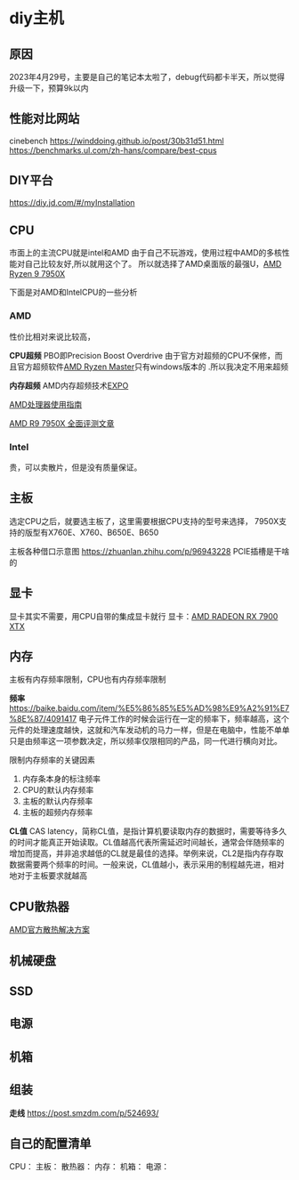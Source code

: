 # diy主机


## 原因
2023年4月29号，主要是自己的笔记本太啦了，debug代码都卡半天，所以觉得升级一下，预算9k以内

## 性能对比网站
cinebench
https://winddoing.github.io/post/30b31d51.html
https://benchmarks.ul.com/zh-hans/compare/best-cpus

## DIY平台
https://diy.jd.com/#/myInstallation

## CPU
市面上的主流CPU就是intel和AMD
由于自己不玩游戏，使用过程中AMD的多核性能对自己比较友好,所以就用这个了。
所以就选择了AMD桌面版的最强U，[AMD Ryzen 9 7950X](https://www.amd.com/zh-hans/product/12151 )


下面是对AMD和IntelCPU的一些分析
### AMD
性价比相对来说比较高，

**CPU超频**
PBO即Precision Boost Overdrive
由于官方对超频的CPU不保修，而且官方超频软件[AMD Ryzen Master](https://www.amd.com/zh-hans/technologies/ryzen-master )只有windows版本的 .所以我决定不用来超频

**内存超频**
AMD内存超频技术[EXPO](https://www.amd.com/zh-hans/technologies/expo#%E9%94%90%E9%BE%99%E5%85%BC%E5%AE%B9%E5%86%85%E5%AD%98 )

[AMD处理器使用指南](https://www.amd.com/zh-hans/support/kb/faq/cpu-100 )


[AMD R9 7950X 全面评测文章](https://zhuanlan.zhihu.com/p/568414877 )
### Intel
贵，可以卖散片，但是没有质量保证。

## 主板
选定CPU之后，就要选主板了，这里需要根据CPU支持的型号来选择，
7950X支持的版型有X760E、X760、B650E、B650

主板各种借口示意图 https://zhuanlan.zhihu.com/p/96943228
PCIE插槽是干啥的




## 显卡
显卡其实不需要，用CPU自带的集成显卡就行
显卡：[AMD RADEON RX 7900 XTX ](https://www.amd.com/en/products/graphics/amd-radeon-rx-7900xtx )

## 内存
主板有内存频率限制，CPU也有内存频率限制

**频率**
https://baike.baidu.com/item/%E5%86%85%E5%AD%98%E9%A2%91%E7%8E%87/4091417
电子元件工作的时候会运行在一定的频率下，频率越高，这个元件的处理速度越快，这就和汽车发动机的马力一样，但是在电脑中，性能不单单只是由频率这一项参数决定，所以频率仅限相同的产品，同一代进行横向对比。

限制内存频率的关键因素
1. 内存条本身的标注频率
1. CPU的默认内存频率
1. 主板的默认内存频率
1. 主板的超频内存频率

**CL值**
CAS latency，简称CL值，是指计算机要读取内存的数据时，需要等待多久的时间才能真正开始读取。CL值越高代表所需延迟时间越长，通常会伴随频率的增加而提高，并非追求越低的CL就是最佳的选择。举例来说，CL2是指内存存取数据需要两个频率的时间。一般来说，CL值越小，表示采用的制程越先进，相对地对于主板要求就越高



## CPU散热器
[AMD官方散热解决方案](https://www.amd.com/zh-hans/technologies/cpu-cooler-solution#_70W-%E5%8D%95%E9%85%8D%E6%95%A3%E7%83%AD%E5%99%A8 )

## 机械硬盘

## SSD

## 电源

## 机箱

## 组装
**走线**
https://post.smzdm.com/p/524693/


## 自己的配置清单
CPU：
主板：
散热器：
内存：
机箱：
电源：
